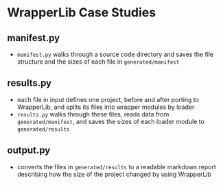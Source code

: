 # WrapperLib Case Studies

## manifest.py

- `manifest.py` walks through a source code directory and saves the file structure and the sizes of each file in `generated/manifest`

## results.py

- each file in input defines one project, before and after porting to WrapperLib, and splits its files into wrapper modules by loader
- `results.py` walks through these files, reads data from `generated/manifest`, and saves the sizes of each loader module to `generated/results`

## output.py

- converts the files in `generated/results` to a readable markdown report describing how the size of the project changed by using WrapperLib 

